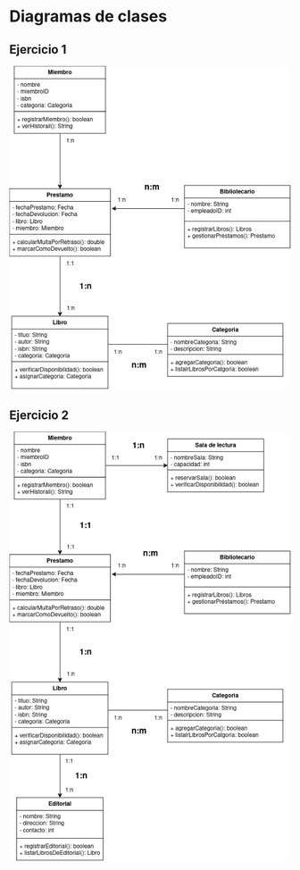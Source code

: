# Diagramas de clases
## Ejercicio 1
<img src="Diagrama Clases.drawio.png">

## Ejercicio 2
<img src="ejercicio2.drawio.png">
